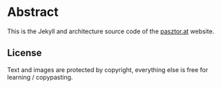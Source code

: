 # Abstract

This is the Jekyll and architecture source code of the [pasztor.at](https://pasztor.at) website.

## License

Text and images are protected by copyright, everything else is free for learning / copypasting. 
